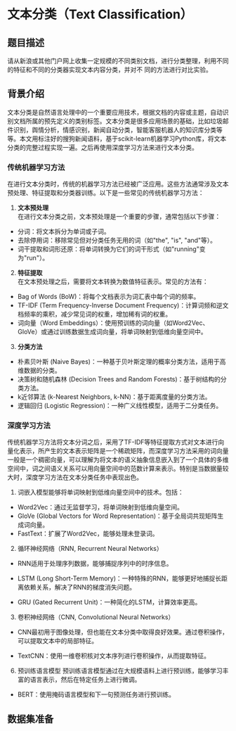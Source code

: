 # 文本分类（Text Classification）
## 题目描述
请从新浪或其他门户网上收集一定规模的不同类别文档，进行分类整理，利用不同的特征和不同的分类器实现文本内容分类，并对不 同的方法进行对比实验。
## 背景介绍
文本分类是自然语言处理中的一个重要应用技术，根据文档的内容或主题，自动识别文档所属的预先定义的类别标签。文本分类是很多应用场景的基础，比如垃圾邮件识别，舆情分析，情感识别，新闻自动分类，智能客服机器人的知识库分类等等。本文用标注好的搜狗新闻语料，基于scikit-learn机器学习Python库，将文本分类的完整过程实现一遍。之后再使用深度学习方法来进行文本分类。
### 传统机器学习方法
在进行文本分类时，传统的机器学习方法已经被广泛应用。这些方法通常涉及文本预处理、特征提取和分类器训练。以下是一些常见的传统机器学习方法：
1. **文本预处理**  
在进行文本分类之前，文本预处理是一个重要的步骤，通常包括以下步骤：

- 分词：将文本拆分为单词或子词。
- 去除停用词：移除常见但对分类任务无用的词（如"the", "is", "and"等）。
- 词干提取和词形还原：将单词转换为它们的词干形式（如"running"变为"run"）。
2. **特征提取**  
在文本预处理之后，需要将文本转换为数值特征表示。常见的方法有：

- Bag of Words (BoW)：将每个文档表示为词汇表中每个词的频率。
- TF-IDF (Term Frequency-Inverse Document Frequency)：计算词频和逆文档频率的乘积，减少常见词的权重，增加稀有词的权重。
- 词向量（Word Embeddings）：使用预训练的词向量（如Word2Vec、GloVe）或通过训练数据生成词向量，将单词映射到低维向量空间中。
3. **分类方法**
- 朴素贝叶斯 (Naive Bayes)：一种基于贝叶斯定理的概率分类方法，适用于高维数据的分类。
- 决策树和随机森林 (Decision Trees and Random Forests)：基于树结构的分类方法。
- k近邻算法 (k-Nearest Neighbors, k-NN)：基于距离度量的分类方法。
- 逻辑回归 (Logistic Regression)：一种广义线性模型，适用于二分类任务。

### 深度学习方法
传统机器学习方法将文本分词之后，采用了TF-IDF等特征提取方式对文本进行向量化表示，所产生的文本表示矩阵是一个稀疏矩阵，而深度学习方法采用的词向量一般是一个稠密向量，可以理解为将文本的语义抽象信息嵌入到了一个具体的多维空间中，词之间语义关系可以用向量空间中的范数计算来表示。特别是当数据量较大时，深度学习方法在文本分类任务中表现出色。

1. 词嵌入模型能够将单词映射到低维向量空间中的技术。包括：
- Word2Vec：通过无监督学习，将单词映射到低维向量空间。
- GloVe (Global Vectors for Word Representation)：基于全局词共现矩阵生成词向量。
- FastText：扩展了Word2Vec，能够处理未登录词。
2. 循环神经网络（RNN, Recurrent Neural Networks）
- RNN适用于处理序列数据，能够捕捉序列中的时序信息。

- LSTM (Long Short-Term Memory)：一种特殊的RNN，能够更好地捕捉长距离依赖关系，解决了RNN的梯度消失问题。
- GRU (Gated Recurrent Unit)：一种简化的LSTM，计算效率更高。
3. 卷积神经网络（CNN, Convolutional Neural Networks）
- CNN最初用于图像处理，但也能在文本分类中取得良好效果。通过卷积操作，可以提取文本中的局部特征。

- TextCNN：使用一维卷积核对文本序列进行卷积操作，从而提取特征。
6. 预训练语言模型
预训练语言模型通过在大规模语料上进行预训练，能够学习丰富的语言表示，然后在特定任务上进行微调。 
- BERT：使用掩码语言模型和下一句预测任务进行预训练。

## 数据集准备

